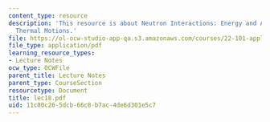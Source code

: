 ```yaml
---
content_type: resource
description: 'This resource is about Neutron Interactions: Energy and Angular Distributions,
  Thermal Motions.'
file: https://ol-ocw-studio-app-qa.s3.amazonaws.com/courses/22-101-applied-nuclear-physics-fall-2006/11c80c265dcb66c8b7ac4de6d301e5c7_lec18.pdf
file_type: application/pdf
learning_resource_types:
- Lecture Notes
ocw_type: OCWFile
parent_title: Lecture Notes
parent_type: CourseSection
resourcetype: Document
title: lec18.pdf
uid: 11c80c26-5dcb-66c8-b7ac-4de6d301e5c7
---
```

